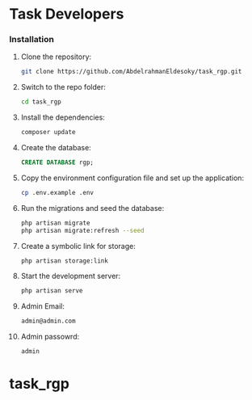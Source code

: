 # Task Developers

### Installation

1. Clone the repository:
    ```sh
    git clone https://github.com/AbdelrahmanEldesoky/task_rgp.git
    ```

2. Switch to the repo folder:
    ```sh
    cd task_rgp
    ```

3. Install the dependencies:
    ```sh
    composer update
    ```

4. Create the database:
    ```sql
    CREATE DATABASE rgp;
    ```

5. Copy the environment configuration file and set up the application:
    ```sh
    cp .env.example .env
    ```

6. Run the migrations and seed the database:
    ```sh
    php artisan migrate
    php artisan migrate:refresh --seed
    ```

7. Create a symbolic link for storage:
    ```sh
    php artisan storage:link
    ```

8. Start the development server:
    ```sh
    php artisan serve
    ```

9. Admin Email:
    ```sh
    admin@admin.com
    ```

10. Admin passowrd:
    ```sh
    admin
    ```
# task_rgp
